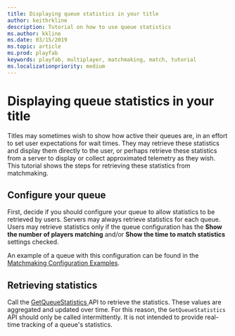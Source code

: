 ```yaml
---
title: Displaying queue statistics in your title
author: keithrkline
description: Tutorial on how to use queue statistics
ms.author: kkline
ms.date: 03/15/2019
ms.topic: article
ms.prod: playfab
keywords: playfab, multiplayer, matchmaking, match, tutorial
ms.localizationpriority: medium
---
```


# Displaying queue statistics in your title

Titles may sometimes wish to show how active their queues are, in an effort to set user expectations for wait times. They may retrieve these statistics and display them directly to the user, or perhaps retrieve these statistics from a server to display or collect approximated telemetry as they wish. This tutorial shows the steps for retrieving these statistics from matchmaking.

## Configure your queue

First, decide if you should configure your queue to allow statistics to be retrieved by users. Servers may always retrieve statistics for each queue. Users may retrieve statistics only if the queue configuration has the **Show the
number of players matching** and/or **Show the time to match statistics** settings
checked.

An example of a queue with this configuration can be found in the
[Matchmaking Configuration Examples](config-examples.md#enabling-statistics).

## Retrieving statistics

Call the [GetQueueStatistics
](xref:titleid.playfabapi.com.multiplayer.matchmaking.getqueuestatistics) API
to retrieve the statistics. These values are aggregated and updated over time.
For this reason, the `GetQueueStatistics` API should only be called
intermittently. It is not intended to provide real-time tracking of a queue's
statistics.